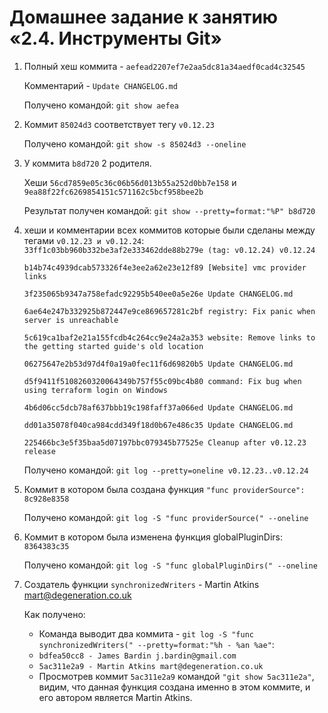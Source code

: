 # Домашнее задание к занятию «2.4. Инструменты Git»

1) Полный хеш коммита - `aefead2207ef7e2aa5dc81a34aedf0cad4c32545`

    Комментарий - `Update CHANGELOG.md`

    Получено командой: `git show aefea`

2) Коммит `85024d3` соответствует тегу `v0.12.23`
    
    Получено командой: `git show -s 85024d3 --oneline`

3) У коммита `b8d720` 2 родителя.

    Хеши `56cd7859e05c36c06b56d013b55a252d0bb7e158` и `9ea88f22fc6269854151c571162c5bcf958bee2b`
    
    Результат получен командой: `git show --pretty=format:"%P" b8d720`

4) хеши и комментарии всех коммитов которые были сделаны между тегами `v0.12.23 и v0.12.24`:
    `33ff1c03bb960b332be3af2e333462dde88b279e (tag: v0.12.24) v0.12.24`

    `b14b74c4939dcab573326f4e3ee2a62e23e12f89 [Website] vmc provider links`

    `3f235065b9347a758efadc92295b540ee0a5e26e Update CHANGELOG.md`

    `6ae64e247b332925b872447e9ce869657281c2bf registry: Fix panic when server is unreachable`

    `5c619ca1baf2e21a155fcdb4c264cc9e24a2a353 website: Remove links to the getting started guide's old location`

    `06275647e2b53d97d4f0a19a0fec11f6d69820b5 Update CHANGELOG.md`

    `d5f9411f5108260320064349b757f55c09bc4b80 command: Fix bug when using terraform login on Windows`

    `4b6d06cc5dcb78af637bbb19c198faff37a066ed Update CHANGELOG.md`

    `dd01a35078f040ca984cdd349f18d0b67e486c35 Update CHANGELOG.md`

    `225466bc3e5f35baa5d07197bbc079345b77525e Cleanup after v0.12.23 release`

    Получено командой: `git log --pretty=oneline v0.12.23..v0.12.24`

5) Коммит в котором была создана функция `"func providerSource": 8c928e8358`

    Получено командой: `git log -S "func providerSource(" --oneline`

6) Коммит в котором была изменена функция globalPluginDirs: `8364383c35`
    
    Получено командой: `git log -S "func globalPluginDirs(" --oneline`
	
7) Создатель функции `synchronizedWriters` - Martin Atkins <mart@degeneration.co.uk>

    Как получено:
    * Команда выводит два коммита - `git log -S "func synchronizedWriters(" --pretty=format:"%h - %an %ae"`:
    * `bdfea50cc8 - James Bardin j.bardin@gmail.com`
    * `5ac311e2a9 - Martin Atkins mart@degeneration.co.uk`
    * Просмотрев коммит `5ac311e2a9` командой `"git show 5ac311e2a"`, видим, что данная функция создана именно в этом коммите, и его автором является Martin Atkins.
		
		
